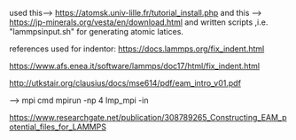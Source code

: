 used this--> https://atomsk.univ-lille.fr/tutorial_install.php 
and 
this --> https://jp-minerals.org/vesta/en/download.html
and written scripts ,i.e. "lammpsinput.sh"
for generating atomic latices.

references used for indentor: 
https://docs.lammps.org/fix_indent.html

https://www.afs.enea.it/software/lammps/doc17/html/fix_indent.html

http://utkstair.org/clausius/docs/mse614/pdf/eam_intro_v01.pdf


--> mpi cmd 
mpirun -np 4 lmp_mpi -in 

https://www.researchgate.net/publication/308789265_Constructing_EAM_potential_files_for_LAMMPS